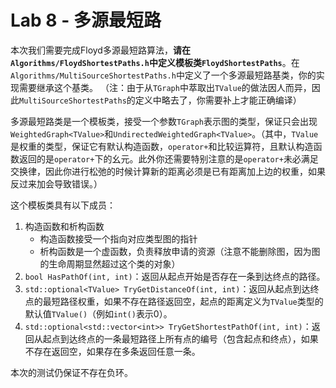 # Lab 8 - 多源最短路

本次我们需要完成Floyd多源最短路算法，**请在`Algorithms/FloydShortestPaths.h`中定义模板类`FloydShortestPaths`**。在`Algorithms/MultiSourceShortestPaths.h`中定义了一个多源最短路基类，你的实现需要继承这个基类。
（注：由于从`TGraph`中萃取出`TValue`的做法因人而异，因此`MultiSourceShortestPaths`的定义中略去了，你需要补上才能正确编译）

多源最短路类是一个模板类，接受一个参数`TGraph`表示图的类型，保证只会出现`WeightedGraph<TValue>`和`UndirectedWeightedGraph<TValue>`。（其中，`TValue`是权重的类型，保证它有默认构造函数，`operator+`和比较运算符，且默认构造函数返回的是`operator+`下的幺元。此外你还需要特别注意的是`operator+`未必满足交换律，因此你进行松弛的时候计算新的距离必须是已有距离加上边的权重，如果反过来加会导致错误。）

这个模板类具有以下成员：

1. 构造函数和析构函数
   - 构造函数接受一个指向对应类型图的指针
   - 析构函数是一个虚函数，负责释放申请的资源（注意不能删除图，因为图的生命周期显然超过这个类的对象）
2. `bool HasPathOf(int, int)`：返回从起点开始是否存在一条到达终点的路径。
3. `std::optional<TValue> TryGetDistanceOf(int, int)`：返回从起点到达终点的最短路径权重，如果不存在路径返回空，起点的距离定义为`TValue`类型的默认值`TValue()`（例如`int()`表示0）。
4. `std::optional<std::vector<int>> TryGetShortestPathOf(int, int)`：返回从起点到达终点的一条最短路径上所有点的编号（包含起点和终点），如果不存在返回空，如果存在多条返回任意一条。

本次的测试仍保证不存在负环。